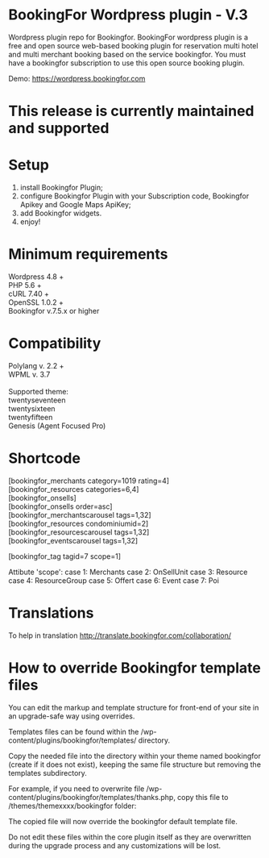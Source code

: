 # BookingFor Wordpress plugin - V.3
Wordpress plugin repo for Bookingfor. BookingFor wordpress plugin is a free and open source web-based booking plugin for reservation multi hotel and multi merchant booking based on the service bookingfor. You must have a bookingfor subscription to use this open source booking plugin.

Demo: https://wordpress.bookingfor.com

# This release is currently maintained and supported

# Setup
1. install Bookingfor Plugin;<br/>
3. configure Bookingfor Plugin with your Subscription code, Bookingfor Apikey and Google Maps ApiKey;<br/>
5. add Bookingfor widgets.<br/>
6. enjoy!<br />

# Minimum requirements
Wordpress  4.8 +<br/>
PHP 5.6 +<br/>
cURL 7.40 +<br/>
OpenSSL 1.0.2 +<br/>
Bookingfor v.7.5.x or higher

# Compatibility
Polylang v. 2.2 +<br/>
WPML v. 3.7<br/><br/>
Supported theme: <br/>
twentyseventeen<br/>
twentysixteen<br/>
twentyfifteen<br/>
Genesis (Agent Focused Pro)

# Shortcode
[bookingfor_merchants category=1019 rating=4]<br/>
[bookingfor_resources categories=6,4]<br/>
[bookingfor_onsells]<br/>
[bookingfor_onsells order=asc]<br/>
[bookingfor_merchantscarousel tags=1,32]<br/>
[bookingfor_resources condominiumid=2]<br/>
[bookingfor_resourcescarousel tags=1,32]<br/>
[bookingfor_eventscarousel tags=1,32]<br/>


[bookingfor_tag tagid=7 scope=1]<br/>

Attibute 'scope':
	case 1: Merchants
	case 2: OnSellUnit
	case 3: Resource
	case 4: ResourceGroup
	case 5: Offert
	case 6: Event
	case 7: Poi

# Translations
To help in translation http://translate.bookingfor.com/collaboration/

# How to override Bookingfor template files

You can edit the markup and template structure for front-end of your site in an upgrade-safe way using overrides.

Templates files can be found within the /wp-content/plugins/bookingfor/templates/ directory.

Copy the needed file into the directory within your theme named bookingfor (create if it does not exist), keeping the same file structure but removing the templates subdirectory.

For example, if you need to overwrite file /wp-content/plugins/bookingfor/templates/thanks.php, copy this file to /themes/themexxxx/bookingfor folder:

The copied file will now override the bookingfor default template file.

Do not edit these files within the core plugin itself as they are overwritten during the upgrade process and any customizations will be lost.